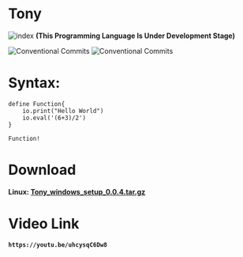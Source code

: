 # Tony
![index](https://user-images.githubusercontent.com/81899310/143827568-fc00e7e7-cf26-4a1d-997d-6d50d3589710.png) 
<b>(This Programming Language Is Under Development Stage)</b>

![Conventional Commits](https://img.shields.io/badge/Python%20-3.9.2-blue.svg) ![Conventional Commits](https://img.shields.io/badge/Tony%20-0.0.3-red.svg) 

# Syntax:
    define Function{
        io.print("Hello World")
        io.eval('(6+3)/2')
    }
    
    Function!
 
 # Download
 <b>Linux<b>:  [Tony_windows_setup_0.0.4.tar.gz](https://github.com/programmingrakesh/tony/files/11407860/tony_linux_setup.tar.gz)
 
# Video Link
    https://youtu.be/uhcysqC6Dw8
